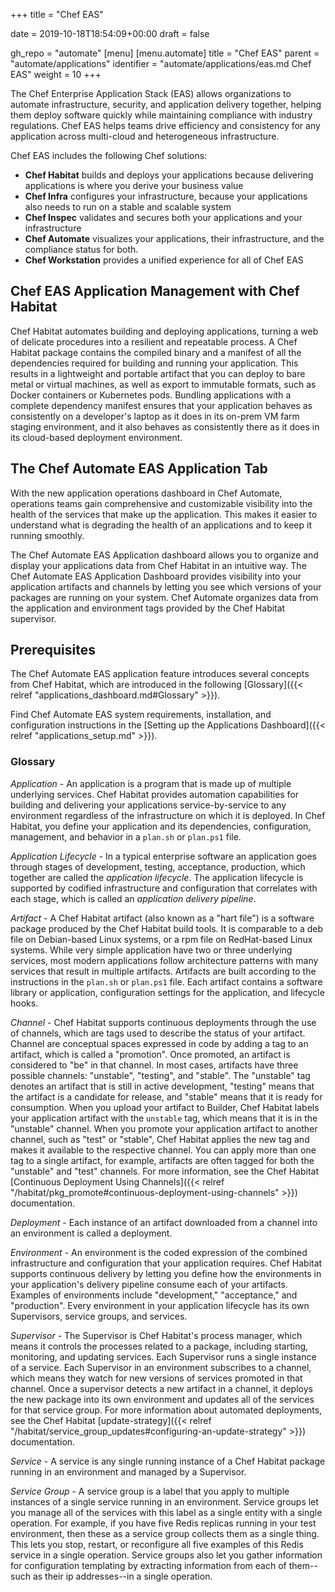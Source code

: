 +++
title = "Chef EAS"

date = 2019-10-18T18:54:09+00:00
draft = false

gh_repo = "automate"
[menu]
  [menu.automate]
    title = "Chef EAS"
    parent = "automate/applications"
    identifier = "automate/applications/eas.md Chef EAS"
    weight = 10
+++

The Chef Enterprise Application Stack (EAS) allows organizations to automate infrastructure, security, and application delivery together, helping them deploy software quickly while maintaining compliance with industry regulations. Chef EAS helps teams drive efficiency and consistency for any application across multi-cloud and heterogeneous infrastructure.

Chef EAS includes the following Chef solutions:

* **Chef Habitat** builds and deploys your applications because delivering applications is where you derive your business value
* **Chef Infra** configures your infrastructure, because your applications also needs to run on a stable and scalable system
* **Chef Inspec** validates and secures both your applications and your infrastructure
* **Chef Automate** visualizes your applications, their infrastructure, and the compliance status for both.
* **Chef Workstation** provides a unified experience for all of Chef EAS

## Chef EAS Application Management with Chef Habitat

Chef Habitat automates building and deploying applications, turning a web of delicate procedures into a resilient and repeatable process.
A Chef Habitat package contains the compiled binary and a manifest of all the dependencies required for building and running your application.
This results in a lightweight and portable artifact that you can deploy to bare metal or virtual machines, as well as export to immutable formats, such as Docker containers or Kubernetes pods.
Bundling applications with a complete dependency manifest ensures that your application behaves as consistently on a developer's laptop as it does in its on-prem VM farm staging environment, and it also behaves as consistently there as it does in its cloud-based deployment environment.

## The Chef Automate EAS Application Tab

With the new application operations dashboard in Chef Automate, operations teams gain comprehensive and customizable visibility into the health of the services that make up the application. This makes it easier to understand what is degrading the health of an applications and to keep it running smoothly.

The Chef Automate EAS Application dashboard allows you to organize and display your applications data from Chef Habitat in an intuitive way. The Chef Automate EAS Application Dashboard provides visibility into your application artifacts and channels by letting you see which versions of your packages are running on your system.
Chef Automate organizes data from the application and environment tags provided by the Chef Habitat supervisor.

## Prerequisites

The Chef Automate EAS application feature introduces several concepts from Chef Habitat, which are introduced in the following [Glossary]({{< relref "applications_dashboard.md#Glossary" >}}).

Find Chef Automate EAS system requirements, installation, and configuration instructions in the [Setting up the Applications Dashboard]({{< relref "applications_setup.md" >}}).

### Glossary

_Application_ -
An application is a program that is made up of multiple underlying services.
Chef Habitat provides automation capabilities for building and delivering your applications service-by-service to any environment regardless of the infrastructure on which it is deployed.
In Chef Habitat, you define your application and its dependencies, configuration, management, and behavior in a `plan.sh` or `plan.ps1` file.

_Application Lifecycle_ -
In a typical enterprise software an application goes through stages of development, testing, acceptance, production, which together are called the _application lifecycle_. The application lifecycle is supported by codified infrastructure and configuration that correlates with each stage, which is called an _application delivery pipeline_.

_Artifact_ -
A Chef Habitat artifact (also known as a "hart file") is a software package produced by the Chef Habitat build tools. It is comparable to a deb file on Debian-based Linux systems, or a rpm file on RedHat-based Linux systems. While very simple application have two or three underlying services, most modern applications follow architecture patterns with many services that result in multiple artifacts.
Artifacts are built according to the instructions in the `plan.sh` or `plan.ps1` file.
Each artifact contains a software library or application, configuration settings for the application, and lifecycle hooks.

_Channel_ -
Chef Habitat supports continuous deployments through the use of channels, which are tags used to describe the status of your artifact. Channel are conceptual spaces expressed in code by adding a tag to an artifact, which is called a "promotion". Once promoted, an artifact is considered to "be" in that channel.
In most cases, artifacts have three possible channels: "unstable", "testing", and "stable". The "unstable" tag denotes an artifact that is still in active development, "testing" means that the artifact is a candidate for release, and "stable" means that it is ready for consumption.
When you upload your artifact to Builder, Chef Habitat labels your application artifact with the `unstable` tag, which means that it is in the "unstable" channel.
When you promote your application artifact to another channel, such as "test" or "stable", Chef Habitat applies the new tag and makes it available to the respective channel.
You can apply more than one tag to a single artifact, for example, artifacts are often tagged for both the "unstable" and "test" channels.
For more information, see the Chef Habitat [Continuous Deployment Using Channels]({{< relref "/habitat/pkg_promote#continuous-deployment-using-channels" >}}) documentation.

_Deployment_ -
Each instance of an artifact downloaded from a channel into an environment is called a deployment.

_Environment_ -
An environment is the coded expression of the combined infrastructure and configuration that your application requires.
Chef Habitat supports continuous delivery by letting you define how the environments in your application's delivery pipeline consume each of your artifacts. Examples of environments include "development," "acceptance," and "production".
Every environment in your application lifecycle has its own Supervisors, service groups, and services.

_Supervisor_ -
The Supervisor is Chef Habitat's process manager, which means it controls the processes related to a package, including starting, monitoring, and updating services. Each Supervisor runs a single instance of a service.
Each Supervisor in an environment subscribes to a channel, which means they watch for new versions of services promoted in that channel.
Once a supervisor detects a new artifact in a channel, it deploys the new package into its own environment and updates all of the services for that service group.
For more information about automated deployments, see the Chef Habitat [update-strategy]({{< relref "/habitat/service_group_updates#configuring-an-update-strategy" >}}) documentation.

_Service_ -
A service is any single running instance of a Chef Habitat package running in an environment and managed by a Supervisor.

_Service Group_ -
A service group is a label that you apply to multiple instances of a single service running in an environment. Service groups let you manage all of the services with this label as a single entity with a single operation.
For example, if you have five Redis replicas running in your test environment, then these as a service group collects them as a single thing.
This lets you stop, restart, or reconfigure all five examples of this Redis service in a single operation.
Service groups also let you gather information for configuration templating by extracting information from each of them--such as their ip addresses--in a single operation.
